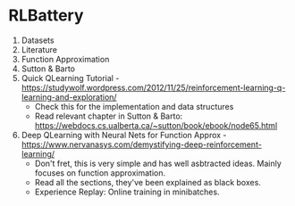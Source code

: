 # RLBattery

1. Datasets
2. Literature
3. Function Approximation
4. Sutton & Barto 
5. Quick QLearning Tutorial - https://studywolf.wordpress.com/2012/11/25/reinforcement-learning-q-learning-and-exploration/ 
   - Check this for the implementation and data structures
   - Read relevant chapter in Sutton & Barto: https://webdocs.cs.ualberta.ca/~sutton/book/ebook/node65.html
6. Deep QLearning with Neural Nets for Function Approx - https://www.nervanasys.com/demystifying-deep-reinforcement-learning/
    - Don't fret, this is very simple and has well asbtracted ideas. Mainly focuses on function approximation. 
    - Read all the sections, they've been explained as black boxes.
    - Experience Replay: Online training in minibatches.

